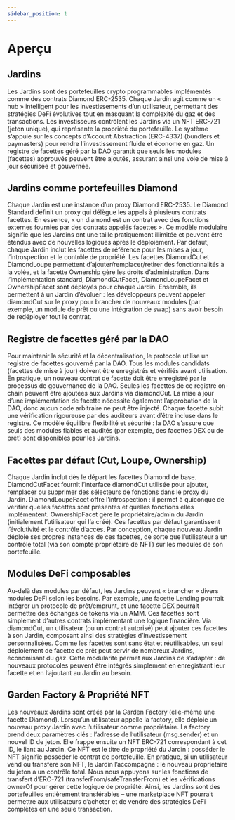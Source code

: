 ```yaml
---
sidebar_position: 1   
---
```


# Aperçu

## Jardins
Les Jardins sont des portefeuilles crypto programmables implémentés comme des contrats Diamond ERC-2535. Chaque Jardin agit comme un « hub » intelligent pour les investissements d’un utilisateur, permettant des stratégies DeFi évolutives tout en masquant la complexité du gaz et des transactions. Les investisseurs contrôlent les Jardins via un NFT ERC-721 (jeton unique), qui représente la propriété du portefeuille. Le système s’appuie sur les concepts d’Account Abstraction (ERC-4337) (bundlers et paymasters) pour rendre l’investissement fluide et économe en gaz. Un registre de facettes géré par la DAO garantit que seuls les modules (facettes) approuvés peuvent être ajoutés, assurant ainsi une voie de mise à jour sécurisée et gouvernée.

## Jardins comme portefeuilles Diamond
Chaque Jardin est une instance d’un proxy Diamond ERC-2535. Le Diamond Standard définit un proxy qui délègue les appels à plusieurs contrats facettes. En essence, « un diamond est un contrat avec des fonctions externes fournies par des contrats appelés facettes ». Ce modèle modulaire signifie que les Jardins ont une taille pratiquement illimitée et peuvent être étendus avec de nouvelles logiques après le déploiement. Par défaut, chaque Jardin inclut les facettes de référence pour les mises à jour, l’introspection et le contrôle de propriété. Les facettes DiamondCut et DiamondLoupe permettent d’ajouter/remplacer/retirer des fonctionnalités à la volée, et la facette Ownership gère les droits d’administration. Dans l’implémentation standard, DiamondCutFacet, DiamondLoupeFacet et OwnershipFacet sont déployés pour chaque Jardin. Ensemble, ils permettent à un Jardin d’évoluer : les développeurs peuvent appeler diamondCut sur le proxy pour brancher de nouveaux modules (par exemple, un module de prêt ou une intégration de swap) sans avoir besoin de redéployer tout le contrat.

## Registre de facettes géré par la DAO

Pour maintenir la sécurité et la décentralisation, le protocole utilise un registre de facettes gouverné par la DAO. Tous les modules candidats (facettes de mise à jour) doivent être enregistrés et vérifiés avant utilisation. En pratique, un nouveau contrat de facette doit être enregistré par le processus de gouvernance de la DAO. Seules les facettes de ce registre on-chain peuvent être ajoutées aux Jardins via diamondCut. La mise à jour d’une implémentation de facette nécessite également l’approbation de la DAO, donc aucun code arbitraire ne peut être injecté. Chaque facette subit une vérification rigoureuse par des auditeurs avant d’être incluse dans le registre. Ce modèle équilibre flexibilité et sécurité : la DAO s’assure que seuls des modules fiables et audités (par exemple, des facettes DEX ou de prêt) sont disponibles pour les Jardins.

## Facettes par défaut (Cut, Loupe, Ownership)
Chaque Jardin inclut dès le départ les facettes Diamond de base. DiamondCutFacet fournit l’interface diamondCut utilisée pour ajouter, remplacer ou supprimer des sélecteurs de fonctions dans le proxy du Jardin. DiamondLoupeFacet offre l’introspection : il permet à quiconque de vérifier quelles facettes sont présentes et quelles fonctions elles implémentent. OwnershipFacet gère le propriétaire/admin du Jardin (initialement l’utilisateur qui l’a créé). Ces facettes par défaut garantissent l’évolutivité et le contrôle d’accès. Par conception, chaque nouveau Jardin déploie ses propres instances de ces facettes, de sorte que l’utilisateur a un contrôle total (via son compte propriétaire de NFT) sur les modules de son portefeuille.

## Modules DeFi composables
Au-delà des modules par défaut, les Jardins peuvent « brancher » divers modules DeFi selon les besoins. Par exemple, une facette Lending pourrait intégrer un protocole de prêt/emprunt, et une facette DEX pourrait permettre des échanges de tokens via un AMM. Ces facettes sont simplement d’autres contrats implémentant une logique financière. Via diamondCut, un utilisateur (ou un contrat autorisé) peut ajouter ces facettes à son Jardin, composant ainsi des stratégies d’investissement personnalisées. Comme les facettes sont sans état et réutilisables, un seul déploiement de facette de prêt peut servir de nombreux Jardins, économisant du gaz. Cette modularité permet aux Jardins de s’adapter : de nouveaux protocoles peuvent être intégrés simplement en enregistrant leur facette et en l’ajoutant au Jardin au besoin.

## Garden Factory & Propriété NFT
Les nouveaux Jardins sont créés par la Garden Factory (elle-même une facette Diamond). Lorsqu’un utilisateur appelle la factory, elle déploie un nouveau proxy Jardin avec l’utilisateur comme propriétaire. La factory prend deux paramètres clés : l’adresse de l’utilisateur (msg.sender) et un nouvel ID de jeton. Elle frappe ensuite un NFT ERC-721 correspondant à cet ID, le liant au Jardin. Ce NFT est le titre de propriété du Jardin : posséder le NFT signifie posséder le contrat de portefeuille. En pratique, si un utilisateur vend ou transfère son NFT, le Jardin l’accompagne : le nouveau propriétaire du jeton a un contrôle total. Nous nous appuyons sur les fonctions de transfert d’ERC-721 (transferFrom/safeTransferFrom) et les vérifications ownerOf pour gérer cette logique de propriété. Ainsi, les Jardins sont des portefeuilles entièrement transférables – une marketplace NFT pourrait permettre aux utilisateurs d’acheter et de vendre des stratégies DeFi complètes en une seule transaction. 